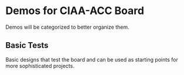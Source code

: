 # Demos for CIAA-ACC Board

Demos will be categorized to better organize them.

## Basic Tests

Basic designs that test the board and can be used as starting points for more sophisticated projects.